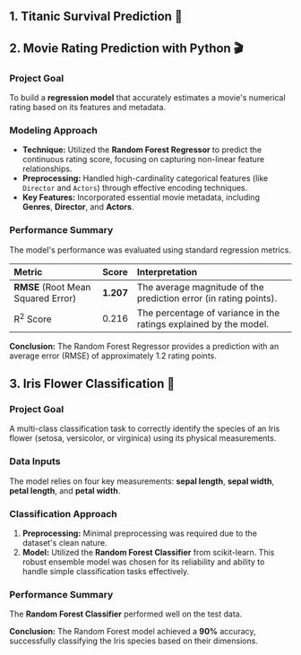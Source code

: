 ## 1. Titanic Survival Prediction 🚢


## 2. Movie Rating Prediction with Python 🎬

### Project Goal
To build a **regression model** that accurately estimates a movie's numerical rating based on its features and metadata.

### Modeling Approach
* **Technique:** Utilized the **Random Forest Regressor** to predict the continuous rating score, focusing on capturing non-linear feature relationships.
* **Preprocessing:** Handled high-cardinality categorical features (like `Director` and `Actors`) through effective encoding techniques.
* **Key Features:** Incorporated essential movie metadata, including **Genres**, **Director**, and **Actors**.

### Performance Summary
The model's performance was evaluated using standard regression metrics.

| Metric | Score | Interpretation |
| :--- | :--- | :--- |
| **RMSE** (Root Mean Squared Error) | **1.207** | The average magnitude of the prediction error (in rating points). |
| $\text{R}^2$ Score | 0.216 | The percentage of variance in the ratings explained by the model. |

**Conclusion:** The Random Forest Regressor provides a prediction with an average error (RMSE) of approximately $1.2$ rating points.


## 3. Iris Flower Classification 🌸

### Project Goal
A multi-class classification task to correctly identify the species of an Iris flower ($\text{setosa}$, $\text{versicolor}$, or $\text{virginica}$) using its physical measurements.

### Data Inputs
The model relies on four key measurements: **sepal length**, **sepal width**, **petal length**, and **petal width**.

### Classification Approach
1.  **Preprocessing:** Minimal preprocessing was required due to the dataset's clean nature.
2.  **Model:** Utilized the **Random Forest Classifier** from scikit-learn. This robust ensemble model was chosen for its reliability and ability to handle simple classification tasks effectively.

### Performance Summary
The **Random Forest Classifier** performed well on the test data.

**Conclusion:** The Random Forest model achieved a $\mathbf{90\%}$ accuracy, successfully classifying the Iris species based on their dimensions.